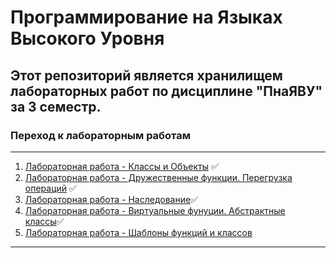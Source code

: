 # Программирование на Языках Высокого Уровня
## Этот репозиторий является хранилищем лабораторных работ по дисциплине "ПнаЯВУ" за 3 семестр. 
### Переход к лабораторным работам
___
1. [Лабораторная работа - Классы и Объекты](lab1) :white_check_mark:
2. [Лабораторная работа - Дружественные функции. Перегрузка операций](lab2) :white_check_mark:
3. [Лабораторная работа - Наследование](lab3):white_check_mark:
4. [Лабораторная работа - Виртуальные фунуции. Абстрактные классы](lab4):white_check_mark:
5. [Лабораторная работа - Шаблоны функций и классов](lab5)
___
